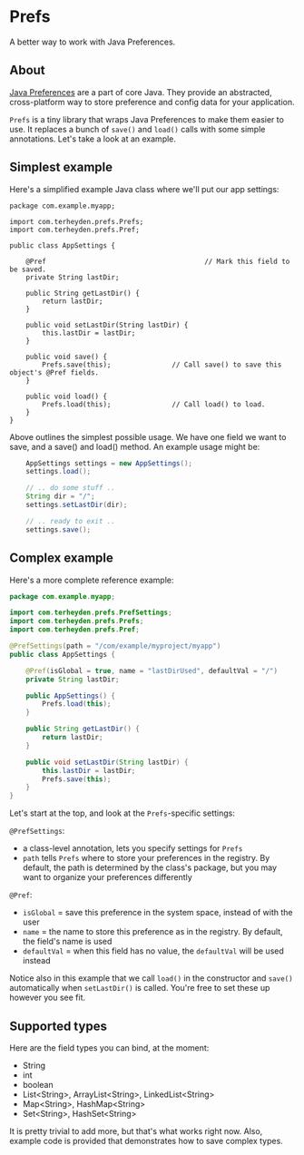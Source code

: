 # Prefs
A better way to work with Java Preferences.

## About
[Java Preferences](http://docs.oracle.com/javase/7/docs/technotes/guides/preferences/overview.html) are a part of core Java. They provide an abstracted, cross-platform way to store preference and config data for your application.

`Prefs` is a tiny library that wraps Java Preferences to make them easier to use.
It replaces a bunch of `save()` and `load()` calls with some simple annotations.
Let's take a look at an example.

## Simplest example
Here's a simplified example Java class where we'll put our app settings:

```$java
package com.example.myapp;

import com.terheyden.prefs.Prefs;
import com.terheyden.prefs.Pref;

public class AppSettings {

    @Pref                                       // Mark this field to be saved.
    private String lastDir;

    public String getLastDir() {
        return lastDir;
    }

    public void setLastDir(String lastDir) {
        this.lastDir = lastDir;
    }

    public void save() {
        Prefs.save(this);               // Call save() to save this object's @Pref fields.
    }

    public void load() {
        Prefs.load(this);               // Call load() to load.
    }
}
```

Above outlines the simplest possible usage.
We have one field we want to save, and a save() and load() method.
An example usage might be:

```java
    AppSettings settings = new AppSettings();
    settings.load();

    // .. do some stuff ..
    String dir = "/";
    settings.setLastDir(dir);

    // .. ready to exit ..
    settings.save();
```

## Complex example
Here's a more complete reference example:

```java
package com.example.myapp;

import com.terheyden.prefs.PrefSettings;
import com.terheyden.prefs.Prefs;
import com.terheyden.prefs.Pref;

@PrefSettings(path = "/com/example/myproject/myapp")
public class AppSettings {

    @Pref(isGlobal = true, name = "lastDirUsed", defaultVal = "/")
    private String lastDir;

    public AppSettings() {
        Prefs.load(this);
    }

    public String getLastDir() {
        return lastDir;
    }

    public void setLastDir(String lastDir) {
        this.lastDir = lastDir;
        Prefs.save(this);
    }
}
```

Let's start at the top, and look at the `Prefs`-specific settings:

`@PrefSettings`:
- a class-level annotation, lets you specify settings for `Prefs`
- `path` tells `Prefs` where to store your preferences in the registry. By default, the path is determined by the class's package, but you may want to organize your preferences differently

`@Pref`:
- `isGlobal` = save this preference in the system space, instead of with the user
- `name` = the name to store this preference as in the registry. By default, the field's name is used
- `defaultVal` = when this field has no value, the `defaultVal` will be used instead

Notice also in this example that we call `load()` in the constructor and `save()` automatically when `setLastDir()` is called.
You're free to set these up however you see fit.

## Supported types ##

Here are the field types you can bind, at the moment:
- String
- int
- boolean
- List&lt;String&gt;, ArrayList&lt;String&gt;, LinkedList&lt;String&gt;
- Map&lt;String&gt;, HashMap&lt;String&gt;
- Set&lt;String&gt;, HashSet&lt;String&gt;

It is pretty trivial to add more, but that's what works right now.
Also, example code is provided that demonstrates how to save complex types.
